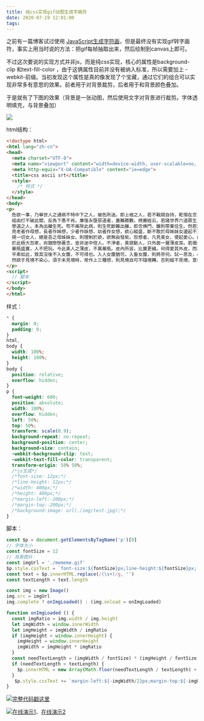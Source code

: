 ```yaml
---
title: 纯css实现gif动图生成字画符
date: 2020-07-19 12:01:00
tags:
---
```


之前有一篇博客试过使用 [JavaScript生成字符画](https://my.oschina.net/codingDog/blog/1845658)，但是最终没有实现gif转字画符，事实上用当时说的方法：把gif每帧抽取出来，然后绘制到canvas上即可。

不过这次要说的实现方式并非js，而是纯css实现，核心的属性是background-clip 和text-fill-color ，由于这俩属性目前并没有被纳入标准，所以需要加上 -webkit-前缀。当初发现这个属性是真的像发现了个宝藏，通过它们的组合可以实现非常多有意思的效果。前者用于对背景裁剪，后者用于和背景颜色叠加。

于是就有了下图的效果（背景是一张动图，然后使用文字对背景进行裁剪。字体透明填充，与背景叠加）
<!-- more -->
![](https://oscimg.oschina.net/oscnet/up-0b0adace9f28fbb5d8432c707401bda8356.gif)

html结构：

```html
<!doctype html>
<html lang="zh-cn">
<head>
  <meta charset="UTF-8">
  <meta name="viewport" content="width=device-width, user-scalable=no, initial-scale=1.0, maximum-scale=1.0, minimum-scale=1.0">
  <meta http-equiv="X-UA-Compatible" content="ie=edge">
  <title>css ascii srt</title>
  <style>
    /* 样式 */
  </style>
</head>
<body>
<p>
  色欲一事，乃舉世人之通病不特中下之人，被色所迷。即上根之人，若不戰兢自持，乾惕在念，則亦難免不被所迷。試觀古今來多少出格豪傑，固足為聖為賢。
  祗由打不破此關，反為下愚不肖。兼復永墮惡道者，蓋難勝數。楞嚴經云，若諸世界六道眾生，其心不淫，則不隨其生死相續。汝修三昧，本出塵勞。淫心不除，塵不可出。
  學道之人，本為出離生死。苟不痛除此病，則生死斷難出離，即念佛門，雖則帶業往生。然若淫習固結，則便與佛隔，難於感應道交矣。欲絕此禍，莫如見一切女人，皆作親想，怨想，不淨想。親想者。
  見老者作母想，長者作姊想，少者作妹想，幼者作女想，欲心縱盛，斷不敢於母姊妹女邊起不正念。
  視一切女人，總是吾之毋姊妹女。則理制於欲，欲無由發矣。怨想者，凡見美女，便起愛心。由此愛心，便墮惡道。長劫受苦，不能出離。如是則所謂美麗嬌媚者，比劫賊虎狼、毒蛇惡蠍，砒霜鴆毒，烈百千倍。
  於此極大怨家，尚猶戀戀著念，豈非迷中倍人。不淨者，美貌動人，只外面一層薄皮耳。若揭去此皮，則不忍見矣。骨肉膿血，屎尿毛髮，淋漓狼藉，了無一物可令人愛。但以薄皮所蒙。則妄生愛戀。
  華瓶盛糞，人不把玩。今此美人之薄皮，不異華瓶。皮內所容，比糞更穢。何得愛其外皮，而忘其裏之種種穢物，漫起妄想乎哉。苟不戰兢乾惕，痛除此習。則唯見其姿質美麗，致愛箭入骨，不能自拔。
  平素如此，致其沒後不入女腹，不可得也。入人女腹猶可。入畜女腹，則將奈何。試一思及，心神驚怖。
  然欲于見境不染心，須于未見境時，常作上三種想，則見境自可不隨境轉。否則縱不見境，意地仍復纏綿，終被淫欲習氣所縛。固宜認真滌除惡業習氣，方可有自由分。
</p>
<script>
  // 脚本
</script>
</body>
</html>
```

样式：

```css
* {
  margin: 0;
  padding: 0;
}
html,
body {
  width: 100%;
  height: 100%;
}
body {
  position: relative;
  overflow: hidden;
}
p {
  font-weight: 600;
  position: absolute;
  width: 100%;
  overflow: hidden;
  left: 50%;
  top: 50%;
  transform: scale(0.9);
  background-repeat: no-repeat;
  background-position: center;
  background-size: contain;
  -webkit-background-clip: text;
  -webkit-text-fill-color: transparent;
  transform-origin: 50% 50%;
  /*js生成*/
  /*font-size: 12px;*/
  /*line-height: 12px;*/
  /*width: 400px;*/
  /*height: 400px;*/
  /*margin-left:-200px;*/
  /*margin-top:-200px;*/
  /*background-image: url(./img/test.jpg);*/
}
```

脚本：

```javascript
const $p = document.getElementsByTagName('p')[0]
// 字体大小
const fontSize = 12
// 背景图片
const imgUrl = './mememe.gif'
$p.style.cssText = `font-size:${fontSize}px;line-height:${fontSize}px;`
const text = $p.innerHTML.replace(/(\s+)/g, '')
const textLength = text.length

const img = new Image()
img.src = imgUrl
img.complete ? onImgLoaded() : (img.onload = onImgLoaded)

function onImgLoaded () {
  const imgRatio = img.width / img.height
  let imgWidth = window.innerWidth
  let imgHeight = imgWidth / imgRatio
  if (imgHeight > window.innerHeight) {
    imgHeight = window.innerHeight
    imgWidth = imgHeight * imgRatio
  }
  const needTextLength = (imgWidth / fontSize) * (imgHeight / fontSize)
  if (needTextLength > textLength) {
    $p.innerHTML = new Array(Math.floor(needTextLength / textLength) + 1).fill(text).join('')
  }
   $p.style.cssText += `margin-left:${-imgWidth/2}px;margin-top:${-imgHeight/2}px;width:${imgWidth}px;height:${imgHeight}px;background-image:url(${imgUrl});`
}
```

![](https://static.oschina.net/uploads/space/2017/0630/180033_T7KY_1389094.png)[完整代码戳这里](https://gitee.com/kaysama/blog-source-host/blob/master/%E5%AD%97%E7%AC%A6%E7%94%BB/ascii_art_css.html)

![](https://static.oschina.net/uploads/space/2017/0630/180033_T7KY_1389094.png)[在线演示1](https://kaysama.gitee.io/blog-source-host/%E5%AD%97%E7%AC%A6%E7%94%BB/ascii_art_css.html)、[在线演示2](https://codepen.io/oj8kay/pen/NWxEzgx)